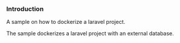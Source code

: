 ### Introduction
A sample on how to dockerize a laravel project.

The sample dockerizes a laravel project with an external database.

